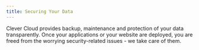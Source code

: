 ```yaml
---
title: Securing Your Data
---
```

Clever Cloud provides backup, maintenance and protection of your data
transparently. Once your applications or your website are deployed, you are
freed from the worrying security-related issues - we take care of them.
